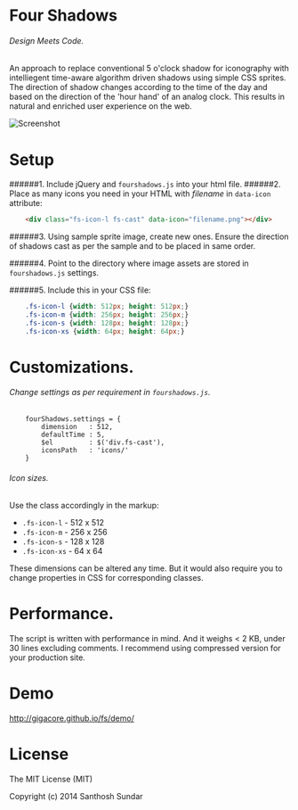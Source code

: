Four Shadows
============
###### Design Meets Code.

An approach to replace conventional 5 o'clock shadow for iconography with intelliegent time-aware algorithm driven shadows using simple CSS sprites. The direction of shadow changes according to the time of the day and based on the direction of the 'hour hand' of an analog clock. This results in natural and enriched user experience on the web. 


![Screenshot](http://i.imgur.com/2YftWVu.gif)

Setup
============
######1. Include jQuery and ```fourshadows.js``` into your html file.
######2. Place as many icons you need in your HTML with _filename_ in ```data-icon``` attribute:

```HTML
	<div class="fs-icon-l fs-cast" data-icon="filename.png"></div>
```

######3. Using sample sprite image, create new ones. Ensure the direction of shadows cast as per the sample and to be placed in same order.  

######4. Point to the directory where image assets are stored in ```fourshadows.js``` settings.

######5. Include this in your CSS file:
```CSS
	.fs-icon-l {width: 512px; height: 512px;}
	.fs-icon-m {width: 256px; height: 256px;}
	.fs-icon-s {width: 128px; height: 128px;}
	.fs-icon-xs {width: 64px; height: 64px;}
```

Customizations.
===================
###### Change settings as per requirement in ```fourshadows.js```.

```JS
	fourShadows.settings = {
		dimension	: 512, 
		defaultTime	: 5, 
		$el			: $('div.fs-cast'), 
		iconsPath	: 'icons/' 
	}
```

###### Icon sizes.
Use the class accordingly in the markup:

 -  ```.fs-icon-l``` 	- 512 x 512 
 -  ```.fs-icon-m```	- 256 x 256 
 -  ```.fs-icon-s```	- 128 x 128
 -  ```.fs-icon-xs```	- 64 x 64

These dimensions can be altered any time. But it would also require you to change properties in CSS for corresponding classes.

Performance.
===================
The script is written with performance in mind. And it weighs < 2 KB, under 30 lines excluding comments. I recommend using compressed version for your production site.

Demo
===================
http://gigacore.github.io/fs/demo/

License
===================
The MIT License (MIT)

Copyright (c) 2014 Santhosh Sundar
